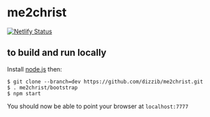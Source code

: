 # me2christ

[![Netlify Status](https://api.netlify.com/api/v1/badges/3c8bc31c-b852-4a98-a3a6-513855a191d9/deploy-status)](https://app.netlify.com/sites/tree-of-life-238738/deploys)

## to build and run locally

Install [node.js][nodejs] then:

    $ git clone --branch=dev https://github.com/dizzib/me2christ.git
    $ . me2christ/bootstrap
    $ npm start

You should now be able to point your browser at `localhost:7777`

[nodejs]: http://nodejs.org/download/
